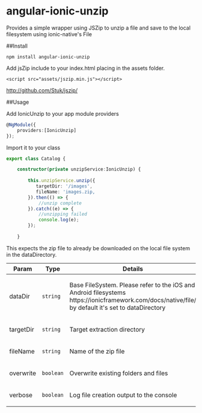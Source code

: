 # angular-ionic-unzip

Provides a simple wrapper using JSZip to unzip a file and save to the local filesystem using ionic-native's File

##Install

```$shell
npm install angular-ionic-unzip
```

Add jsZip include to your index.html placing in the assets folder.

```<script src="assets/jszip.min.js"></script>```

http://github.com/Stuk/jszip/

##Usage

Add IonicUnzip to your app module providers 

```typescript
@NgModule({
    providers:[IonicUnzip]
});
```

Import it to your class

```typescript
export class Catalog {

    constructor(private unzipService:IonicUnzip) {
        
        this.unzipService.unzip({
           targetDir: '/images',
           fileName: 'images.zip,     
        }).then(() => {
            //unzip complete
        }).catch((e) => {
            //unzipping failed
            console.log(e);
        });
    
    }
```
This expects the zip file to already be downloaded on the local file system in the dataDirectory.


<table class="table param-table" style="margin:0;">
  <thead>
  <tr>
    <th>Param</th>
    <th>Type</th>
    <th>Details</th>
  </tr>
  </thead>
  <tbody>
  <tr>
    <td>
      dataDir</td>
    <td>
      <code>string</code>
    </td>
    <td>
      <p>Base FileSystem. Please refer to the iOS and Android filesystems https://ionicframework.com/docs/native/file/ by default it's set to dataDirectory</p>
</td>
  </tr>
  
  <tr>
    <td>
      targetDir</td>
    <td>
      <code>string</code>
    </td>
    <td>
      <p>Target extraction directory</p>
</td>
  </tr>
  
  <tr>
    <td>
      fileName</td>
    <td>
      <code>string</code>
    </td>
    <td>
      <p>Name of the zip file</p>
</td>
  </tr>
  <tr>
      <td>
        overwrite</td>
      <td>
        <code>boolean</code>
      </td>
      <td>
        <p>Overwrite existing folders and files</p>
  </td>
    </tr>
      <tr>
          <td>
            verbose</td>
          <td>
            <code>boolean</code>
          </td>
          <td>
            <p>Log file creation output to the console</p>
      </td>
        </tr>
  </tbody>
</table>